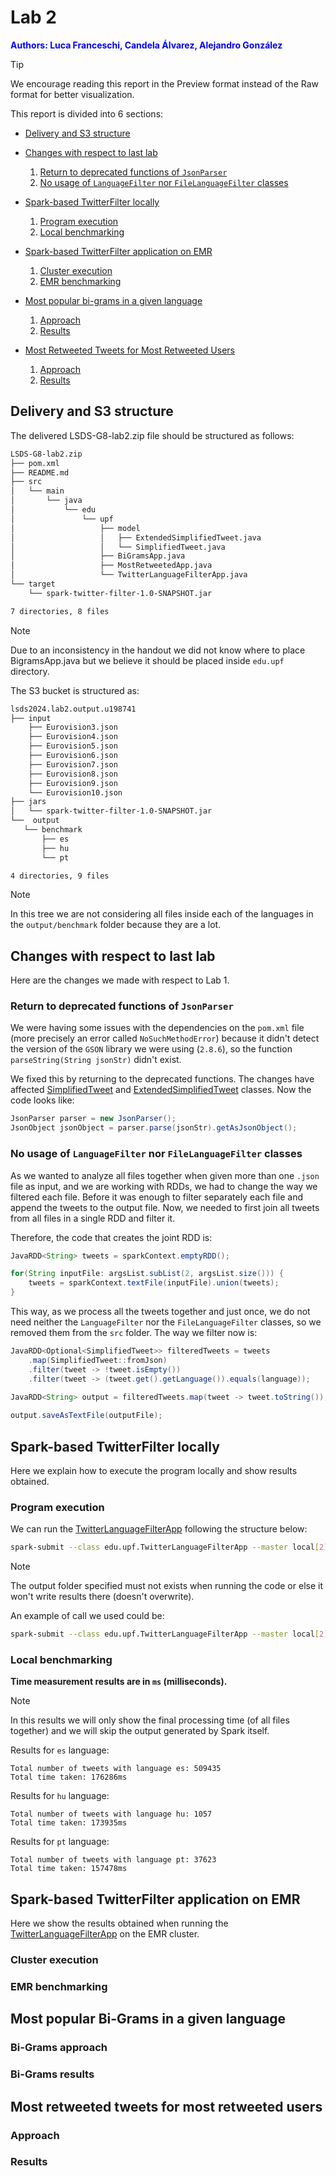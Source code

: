 # Lab 2
<font color="blue"><b>Authors: Luca Franceschi, Candela Álvarez, Alejandro González</b></font>

> [!TIP]
> We encourage reading this report in the Preview format instead of the Raw format for better visualization.

This report is divided into 6 sections:

- [Delivery and S3 structure](#delivery-and-s3-structure)

- [Changes with respect to last lab](#changes-with-respect-to-last-lab)
    1. [Return to deprecated functions of `JsonParser`](#return-to-deprecated-functions-of-jsonparser)
    2. [No usage of `LanguageFilter` nor `FileLanguageFilter` classes](#no-usage-of-languagefilter-nor-filelanguagefilter-classes)

- [Spark-based TwitterFilter locally](#spark-based-twitterfilter-locally)
    1. [Program execution](#program-execution)
    2. [Local benchmarking](#local-benchmarking)

- [Spark-based TwitterFilter application on EMR](#spark-based-twitterfilter-application-on-emr)
    1. [Cluster execution](#cluster-execution)
    2. [EMR benchmarking](#emr-benchmarking)

- [Most popular bi-grams in a given language](#most-popular-bi-grams-in-a-given-language)
    1. [Approach](#bi-grams-approach)
    2. [Results](#bi-grams-results)

- [Most Retweeted Tweets for Most Retweeted Users](#most-retweeted-tweets-for-most-retweeted-users)
    1. [Approach](#approach)
    2. [Results](#results)

## Delivery and S3 structure

The delivered LSDS-G8-lab2.zip file should be structured as follows:

```bash
LSDS-G8-lab2.zip
├── pom.xml
├── README.md
├── src
│   └── main
│       └── java
│           └── edu
│               └── upf
│                   ├── model
│                   │   ├── ExtendedSimplifiedTweet.java
│                   │   └── SimplifiedTweet.java
│                   ├── BiGramsApp.java
│                   ├── MostRetweetedApp.java
│                   └── TwitterLanguageFilterApp.java
└── target
    └── spark-twitter-filter-1.0-SNAPSHOT.jar

7 directories, 8 files
```

> [!NOTE]
> Due to an inconsistency in the handout we did not know where to place BigramsApp.java but we believe it should be placed inside `edu.upf` directory.

The S3 bucket is structured as:

```bash
lsds2024.lab2.output.u198741
├── input
    ├── Eurovision3.json
    ├── Eurovision4.json
    ├── Eurovision5.json
    ├── Eurovision6.json
    ├── Eurovision7.json
    ├── Eurovision8.json
    ├── Eurovision9.json
    └── Eurovision10.json
├── jars
│   └── spark-twitter-filter-1.0-SNAPSHOT.jar
└──  output
   └── benchmark
       ├── es
       ├── hu
       └── pt

4 directories, 9 files
```

> [!NOTE]
> In this tree we are not considering all files inside each of the languages in the `output/benchmark` folder because they are a lot.

## Changes with respect to last lab

Here are the changes we made with respect to Lab 1.

### Return to deprecated functions of `JsonParser`

We were having some issues with the dependencies on the `pom.xml` file (more precisely an error called `NoSuchMethodError`) because it didn't detect the version of the `GSON` library we were using (`2.8.6`), so the function `parseString(String jsonStr)` didn't exist.

We fixed this by returning to the deprecated functions. The changes have affected [SimplifiedTweet](./src/main/java/edu/upf/model/SimplifiedTweet.java) and [ExtendedSimplifiedTweet](./src/main/java/edu/upf/model/ExtendedSimplifiedTweet.java) classes. Now the code looks like:

```java
JsonParser parser = new JsonParser();
JsonObject jsonObject = parser.parse(jsonStr).getAsJsonObject();
```

### No usage of `LanguageFilter` nor `FileLanguageFilter` classes

As we wanted to analyze all files together when given more than one `.json` file as input, and we are working with RDDs, we had to change the way we filtered each file. Before it was enough to filter separately each file and append the tweets to the output file. Now, we needed to first join all tweets from all files in a single RDD and filter it.

Therefore, the code that creates the joint RDD is:

```java
JavaRDD<String> tweets = sparkContext.emptyRDD();

for(String inputFile: argsList.subList(2, argsList.size())) {
    tweets = sparkContext.textFile(inputFile).union(tweets);
}
```

This way, as we process all the tweets together and just once, we do not need neither the `LanguageFilter` nor the `FileLanguageFilter` classes, so we removed them from the `src` folder. The way we filter now is:

```java
JavaRDD<Optional<SimplifiedTweet>> filteredTweets = tweets
    .map(SimplifiedTweet::fromJson)
    .filter(tweet -> !tweet.isEmpty())
    .filter(tweet -> (tweet.get().getLanguage()).equals(language));
        
JavaRDD<String> output = filteredTweets.map(tweet -> tweet.toString());

output.saveAsTextFile(outputFile);
```

## Spark-based TwitterFilter locally

Here we explain how to execute the program locally and show results obtained.

### Program execution

We can run the [TwitterLanguageFilterApp](./src/main/java/edu/upf/TwitterLanguageFilterApp.java) following the structure below:

```bash
spark-submit --class edu.upf.TwitterLanguageFilterApp --master local[2] <.jar file path> <language> <output folder> <input file/folder>
```

> [!NOTE]
> The output folder specified must not exists when running the code or else it won't write results there (doesn't overwrite).

An example of call we used could be:

```bash
spark-submit --class edu.upf.TwitterLanguageFilterApp --master local[2]  target/spark-twitter-filter-1.0-SNAPSHOT.jar es ./es /home/alex/SDGE-Labs-2024/lab1/twitter-eurovision-2018/twitter-data-from-2018-eurovision-final/Eurovision3.json /home/alex/SDGE-Labs-2024/lab1/twitter-eurovision-2018/twitter-data-from-2018-eurovision-final/Eurovision4.json /home/alex/SDGE-Labs-2024/lab1/twitter-eurovision-2018/twitter-data-from-2018-eurovision-final/Eurovision5.json /home/alex/SDGE-Labs-2024/lab1/twitter-eurovision-2018/twitter-data-from-2018-eurovision-final/Eurovision6.json /home/alex/SDGE-Labs-2024/lab1/twitter-eurovision-2018/twitter-data-from-2018-eurovision-final/Eurovision7.json /home/alex/SDGE-Labs-2024/lab1/twitter-eurovision-2018/twitter-data-from-2018-eurovision-final/Eurovision8.json /home/alex/SDGE-Labs-2024/lab1/twitter-eurovision-2018/twitter-data-from-2018-eurovision-final/Eurovision9.json /home/alex/SDGE-Labs-2024/lab1/twitter-eurovision-2018/twitter-data-from-2018-eurovision-final/Eurovision10.json
```

### Local benchmarking

<b>Time measurement results are in `ms` (milliseconds).</b>

> [!NOTE]
> In this results we will only show the final processing time (of all files together) and we will skip the output generated by Spark itself.

Results for `es` language:

```
Total number of tweets with language es: 509435
Total time taken: 176286ms
```

Results for `hu` language:

```
Total number of tweets with language hu: 1057
Total time taken: 173935ms
```

Results for `pt` language:

```
Total number of tweets with language pt: 37623
Total time taken: 157478ms
```

## Spark-based TwitterFilter application on EMR

Here we show the results obtained when running the [TwitterLanguageFilterApp](./src/main/java/edu/upf/TwitterLanguageFilterApp.java) on the EMR cluster.

### Cluster execution

### EMR benchmarking

## Most popular Bi-Grams in a given language

### Bi-Grams approach

### Bi-Grams results

## Most retweeted tweets for most retweeted users

### Approach

### Results